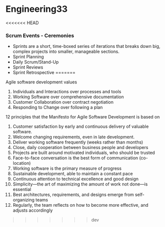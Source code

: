 ﻿# Engineering33

<<<<<<< HEAD
### Scrum Events - Ceremonies
- Sprints are a short, time-boxed series of iterations that breaks down big, complex projects into smaller, manageable sections.
- Sprint Planning
- Daily Scrum/Stand-Up
- Sprint Reviews
- Sprint Retrospective
=======

Agile software development values

1) Individuals and Interactions over processes and tools
2) Working Software over comprehensive documentation
3) Customer Collaboration over contract negotiation
4) Responding to Change over following a plan


12 principles that the Manifesto for Agile Software Development is based on

1) Customer satisfaction by early and continuous delivery of valuable software.
2) Welcome changing requirements, even in late development.
3) Deliver working software frequently (weeks rather than months)
4) Close, daily cooperation between business people and developers
5) Projects are built around motivated individuals, who should be trusted
6) Face-to-face conversation is the best form of communication (co-location)
7) Working software is the primary measure of progress
8) Sustainable development, able to maintain a constant pace
9) Continuous attention to technical excellence and good design
10) Simplicity—the art of maximizing the amount of work not done—is essential
11) Best architectures, requirements, and designs emerge from self-organizing teams
12) Regularly, the team reflects on how to become more effective, and adjusts accordingly
>>>>>>> dev
